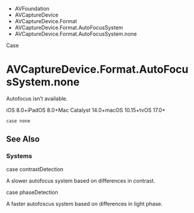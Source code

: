 

- AVFoundation
- AVCaptureDevice
- AVCaptureDevice.Format
- AVCaptureDevice.Format.AutoFocusSystem
-  AVCaptureDevice.Format.AutoFocusSystem.none 

Case

# AVCaptureDevice.Format.AutoFocusSystem.none

Autofocus isn’t available.

iOS 8.0+iPadOS 8.0+Mac Catalyst 14.0+macOS 10.15+tvOS 17.0+

``` source
case none
```

## See Also

### Systems

case contrastDetection

A slower autofocus system based on differences in contrast.

case phaseDetection

A faster autofoscus system based on differences in light phase.

